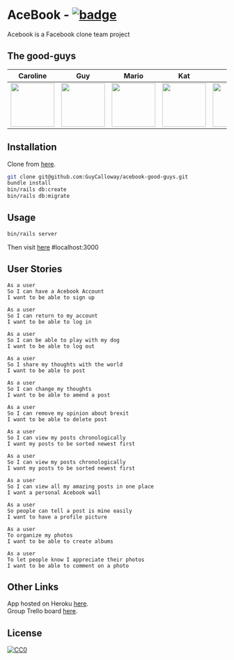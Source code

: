# AceBook - [![badge](https://img.shields.io/badge/made%20by-good--guys-red)](https://github.com/sindresorhus/awesome#readme)
Acebook is a Facebook clone team project
## The good-guys

| Caroline |  Guy | Mario | Kat | Said | Sonny |
| :-----: | :-------:  | :------:  | :------:  | :------:  |:-------: |
|<a href='https://github.com/KierepkaE'><img src='https://avatars3.githubusercontent.com/u/39698754?s=460&v=4' width='100'></a>|<a href='https://github.com/GuyCalloway'><img src='https://avatars3.githubusercontent.com/u/51092029?s=460&v=4' width='100'></a>|<a href='https://github.com/jaitone'><img src='https://avatars0.githubusercontent.com/u/51136692?s=460&v=4' width='100'></a>|<a href='https://github.com/KMaskell'><img src='https://avatars1.githubusercontent.com/u/43371948?s=460&v=4' width='100'></a>|<a href='https://github.com/sakmalov'><img src='https://avatars2.githubusercontent.com/u/50984335?s=460&v=4' width='100'></a>|<a href='https://github.com/sonny-maan'><img src='https://avatars2.githubusercontent.com/u/42817066?s=460&v=4' width='100'></a>|

## Installation 

Clone from [here](https://github.com/GuyCalloway/acebook-good-guys).

```bash
git clone git@github.com:GuyCalloway/acebook-good-guys.git
bundle install 
bin/rails db:create
bin/rails db:migrate
```

## Usage

```bash
bin/rails server
```

Then visit [here](http://localhost:3000) #localhost:3000

## User Stories

```
As a user
So I can have a Acebook Account
I want to be able to sign up

As a user
So I can return to my account
I want to be able to log in

As a user
So I can be able to play with my dog
I want to be able to log out

As a user
So I share my thoughts with the world
I want to be able to post 

As a user
So I can change my thoughts
I want to be able to amend a post

As a user
So I can remove my opinion about brexit
I want to be able to delete post

As a user
So I can view my posts chronologically
I want my posts to be sorted newest first

As a user
So I can view my posts chronologically
I want my posts to be sorted newest first

As a user 
So I can view all my amazing posts in one place
I want a personal Acebook wall

As a user 
So people can tell a post is mine easily
I want to have a profile picture

As a user
To organize my photos
I want to be able to create albums

As a user 
To let people know I appreciate their photos
I want to be able to comment on a photo
```
## Other Links
App hosted on Heroku [here](http://good-guys.herokuapp.com/).   
Group Trello board [here](https://trello.com/b/5L6RpKGD/team-good-guys).

## License
[![CC0](https://licensebuttons.net/p/zero/1.0/88x31.png)](https://creativecommons.org/publicdomain/zero/1.0/)
